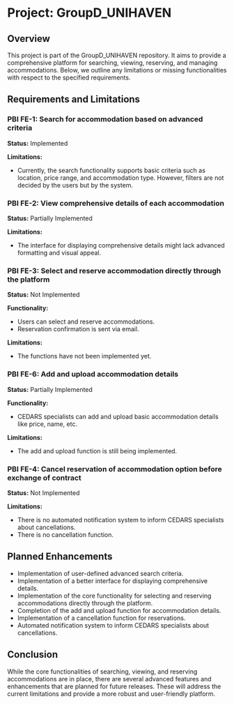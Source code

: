 # Project: GroupD_UNIHAVEN

## Overview
This project is part of the GroupD_UNIHAVEN repository. It aims to provide a comprehensive platform for searching, viewing, reserving, and managing accommodations. Below, we outline any limitations or missing functionalities with respect to the specified requirements.

## Requirements and Limitations

### PBI FE-1: Search for accommodation based on advanced criteria
**Status:** Implemented

**Limitations:**
- Currently, the search functionality supports basic criteria such as location, price range, and accommodation type. However, filters are not decided by the users but by the system.

### PBI FE-2: View comprehensive details of each accommodation
**Status:** Partially Implemented

**Limitations:**
- The interface for displaying comprehensive details might lack advanced formatting and visual appeal.

### PBI FE-3: Select and reserve accommodation directly through the platform
**Status:** Not Implemented

**Functionality:**
- Users can select and reserve accommodations.
- Reservation confirmation is sent via email.

**Limitations:**
- The functions have not been implemented yet.

### PBI FE-6: Add and upload accommodation details
**Status:** Partially Implemented

**Functionality:**
- CEDARS specialists can add and upload basic accommodation details like price, name, etc.

**Limitations:**
- The add and upload function is still being implemented.

### PBI FE-4: Cancel reservation of accommodation option before exchange of contract
**Status:** Not Implemented

**Limitations:**
- There is no automated notification system to inform CEDARS specialists about cancellations.
- There is no cancellation function.

## Planned Enhancements
- Implementation of user-defined advanced search criteria.
- Implementation of a better interface for displaying comprehensive details.
- Implementation of the core functionality for selecting and reserving accommodations directly through the platform.
- Completion of the add and upload function for accommodation details.
- Implementation of a cancellation function for reservations.
- Automated notification system to inform CEDARS specialists about cancellations.
  

## Conclusion
While the core functionalities of searching, viewing, and reserving accommodations are in place, there are several advanced features and enhancements that are planned for future releases. These will address the current limitations and provide a more robust and user-friendly platform.
